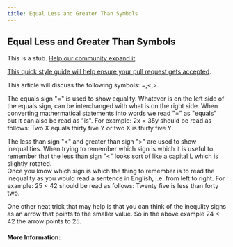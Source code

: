 ```yaml
---
title: Equal Less and Greater Than Symbols
---
```

## Equal Less and Greater Than Symbols

This is a stub. <a href='https://github.com/freecodecamp/guides/tree/master/src/pages/mathematics/equal-less-and-greater-than-symbols/index.md' target='_blank' rel='nofollow'>Help our community expand it</a>.

<a href='https://github.com/freecodecamp/guides/blob/master/README.md' target='_blank' rel='nofollow'>This quick style guide will help ensure your pull request gets accepted</a>.

<!-- The article goes here, in GitHub-flavored Markdown. Feel free to add YouTube videos, images, and CodePen/JSBin embeds  -->
This article will discuss the following symbols: =,<,>.

The equals sign "=" is used to show equality. Whatever is on the left side of the equals sign, can be interchanged with what is on the right side. When converting mathermatical statements into words we read "=" as "equals" but it can also be read as "is".
For example:
2x = 35y should be read as follows:
Two X equals thirty five Y or two X is thirty five Y.

The less than sign "<" and greater than sign ">" are used to show inequalities.  When trying to remember which sign is which it is useful to remember that the less than sign "<" looks sort of like a capital L which is slightly rotated.  
Once you know which sign is which the thing to remember is to read the inequality as you would read a sentence in English, i.e. from left to right.
For example:
25 < 42 should be read as follows:
Twenty five is less than forty two. 

One other neat trick that may help is that you can think of the inequlity signs as an arrow that points to the smaller value.  So in the above example 24 < 42 the arrow points to 25.

#### More Information:
<!-- Please add any articles you think might be helpful to read before writing the article -->


